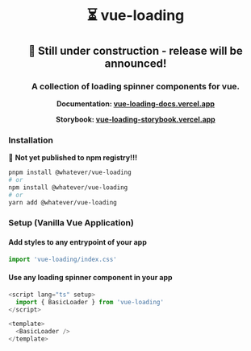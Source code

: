 <h1 align="center" style="text-align: center;">⏳ vue-loading</h1>

<h2 align="center" style="text-align: center;">🚧 Still under construction - release will be announced!</h2>

<h3 style="font-weight: bold; text-align: center;">A collection of loading spinner components for vue.</h3>

<p style="font-weight: bold; text-align: center;">Documentation: <a href="https://vue-loading-docs.vercel.app">vue-loading-docs.vercel.app</a></p>

<p style="font-weight: bold; text-align: center;">Storybook: <a href="https://vue-loading-storybook.vercel.app">vue-loading-storybook.vercel.app</a></p>

### Installation

🚧 __Not yet published to npm registry!!!__

```sh
pnpm install @whatever/vue-loading
# or
npm install @whatever/vue-loading
# or
yarn add @whatever/vue-loading
```

### Setup (Vanilla Vue Application)

#### Add styles to any entrypoint of your app

```ts
import 'vue-loading/index.css'
```

#### Use any loading spinner component in your app

```ts
<script lang="ts" setup>
  import { BasicLoader } from 'vue-loading'
</script>

<template>
  <BasicLoader />
</template>
```



